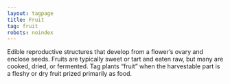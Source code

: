 ```yaml
---
layout: tagpage
title: Fruit
tag: fruit
robots: noindex
---
```


Edible reproductive structures that develop from a flower’s ovary and enclose seeds. Fruits are typically sweet or tart and eaten raw, but many are cooked, dried, or fermented. Tag plants “fruit” when the harvestable part is a fleshy or dry fruit prized primarily as food.
